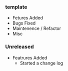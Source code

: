 ### template
  - Fetures Added
  - Bugs Fixed
  - Maintenence / Refactor
  - Misc

### Unreleased
  - Featrures Added
    - Started a change log